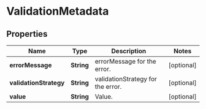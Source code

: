 
# ValidationMetadata

## Properties
Name | Type | Description | Notes
------------ | ------------- | ------------- | -------------
**errorMessage** | **String** | errorMessage for the error. |  [optional]
**validationStrategy** | **String** | validationStrategy for the error. |  [optional]
**value** | **String** | Value. |  [optional]



